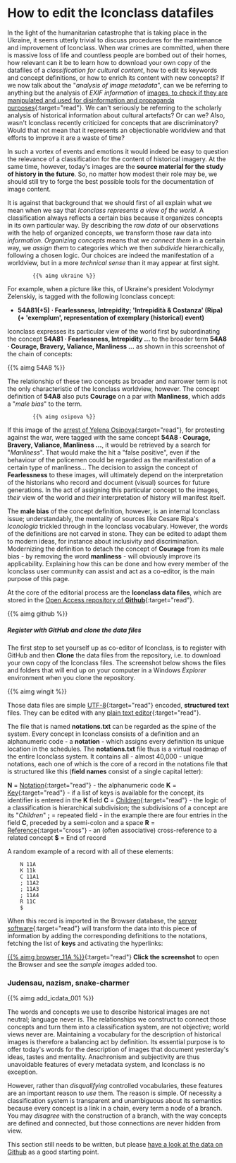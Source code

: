 # How to edit the Iconclass datafiles

In the light of the humanitarian catastrophe that is taking place in the Ukraine, it seems utterly trivial to discuss procedures for the maintenance and improvement of Iconclass. When war crimes are committed, when there is massive loss of life and countless people are bombed out of their homes, how relevant can it be to learn how to download your own copy of the datafiles of a _classification for cultural content_, how to edit its keywords and concept definitions, or how to enrich its content with new concepts?
If we now talk about the "_analysis of image metadata_", can we be referring to anything but the analysis of _EXIF information_ of [images, to check if they are manipulated and used for disinformation and propaganda purposes](https://www.bellingcat.com/tag/ukraine/){:target="read"}. We can't seriously be referring to the scholarly analysis of historical information about cultural artefacts? Or can we?
Also, wasn't Iconclass recently criticized for concepts that are discriminatory? Would that not mean that it represents an objectionable worldview and that efforts to improve it are a waste of time?

In such a vortex of events and emotions it would indeed be easy to question the relevance of a classification for the content of historical imagery. At the same time, however, today's images are the __source material for the study of history in the future__. So, no matter how modest their role may be, we should still try to forge the best possible tools for the documentation of image content.

It is against that background that we should first of all explain what we mean when we say that _Iconclass represents a view of the world_. A classification always reflects a certain bias because it organizes concepts in its own particular way. By describing the _raw data_ of our observations with the help of organized concepts, we transform those raw data into _information_. _Organizing concepts_ means that we _connect them_ in a certain way, we _assign them_ to categories which we then _subdivide_ hierarchically, following a chosen logic. Our choices are indeed the manifestation of a worldview, but in a more _technical sense_ than it may appear at first sight.

            {{% aimg ukraine %}}

For example, when a picture like this, of Ukraine's president Volodymyr Zelenskiy, is tagged with the following Iconclass concept:

* __54A81(+5) · Fearlessness, Intrepidity; 'Intrepidità & Costanza' (Ripa) (+ 'exemplum', representation of exemplary (historical) event)__

Iconclass expresses its particular view of the world first by subordinating the concept __54A81 · Fearlessness, Intrepidity ...__ to the broader term __54A8 · Courage, Bravery, Valiance, Manliness ...__ as shown in this screenshot of the chain of concepts:

{{% aimg 54A8 %}}

The relationship of these two concepts as broader and narrower term is not the only characteristic of the Iconclass worldview, however. The concept definition of __54A8__ also puts __Courage__ on a par with __Manliness__, which adds a "_male bias_" to the term. 

            {{% aimg osipova %}}

If this image of the [arrest of Yelena Osipova](https://www.youtube.com/watch?v=otO0BI83FdI){:target="read"}, for protesting against the war, were tagged with the same concept __54A8 · Courage, Bravery, Valiance, Manliness ...__, it would be retrieved by a search for "_Manliness_". That would make the hit a "false positive", even if the behaviour of the policemen could be regarded as the manifestation of a certain type of manliness...
The decision to assign the concept of __Fearlessness__ to these images, will ultimately depend on the interpretation of the historians who record and document (visual) sources for future generations. In the act of assigning this particular concept to the images, _their_ view of the world and _their_ interpretation of history will manifest itself.

The __male bias__ of the concept definition, however, is an internal Iconclass issue; understandably, the mentality of sources like Cesare Ripa's _Iconologia_ trickled through in the Iconclass vocabulary. However, the words of the definitions are not carved in stone. They can be edited to adapt them to modern ideas, for instance about inclusivity and discrimination. Modernizing the definition to detach the concept of __Courage__ from its male bias - by removing the word __manliness__ - will obviously improve its applicability. Explaining how this can be done and how every member of the Iconclass user community can assist and act as a co-editor, is the main purpose of this page.

At the core of the editorial process are the __Iconclass data files__, which are stored in the [Open Access repository of __Github__](https://github.com/iconclass/data){:target="read"}.

{{% aimg github %}}

##### Register with GitHub and clone the data files

The first step to set yourself up as co-editor of Iconclass, is to register with GitHub and then __Clone__ the data files from the repository, i.e. to download your own copy of the Iconclass files. The screenshot below shows the files and folders that will end up on your computer in a Windows _Explorer_ environment when you clone the repository.

{{% aimg wingit %}}

Those data files are simple [UTF-8](https://en.wikipedia.org/wiki/UTF-8){:target="read"} encoded, __structured text__ files. They can be edited with any [plain text editor](https://en.wikipedia.org/wiki/Plain_text){:target="read"}.

The file that is named __notations.txt__ can be regarded as the spine of the system. Every concept in Iconclass consists of a definition and an alphanumeric code - a __notation__ - which assigns every definition its unique location in the schedules. The __notations.txt__ file thus is a virtual roadmap of the entire Iconclass system. It contains all - almost 40,000 - unique notations, each one of which is the core of a record in the notations file that is structured like this (__field names__ consist of a single capital letter):

__N__ = [Notation](basics#notations){:target="read"} - the alphanumeric code
__K__ = [Key](basics#keys){:target="read"} - if a list of keys is available for the concept, its identifier is entered in the __K__ field
__C__ = [Children](basics#path){:target="read"} - the logic of a classification is hierarchical subdivision; the subdivisions of a concept are its "_Children_"
__;__ = repeated field - in the example there are four entries in the field __C__, preceded by a semi-colon and a space
__R__ = [Reference](basics#cross){:target="cross"} - an (often associative) cross-reference to a related concept
__$__ = End of record


A random example of a record with all of these elements:

        N 11A
        K 11k
        C 11A1
        ; 11A2
        ; 11A3
        ; 11A4
        R 11C
        $

When this record is imported in the Browser database, the [server software](https://github.com/iconclass/server){:target="read"} will transform the data into this piece of information by adding the corresponding definitions to the notations, fetching the list of __keys__ and activating the hyperlinks:

[{{% aimg browser_11A %}}](https://test.iconclass.org/11A){:target="read"}
__Click the screenshot__ to open the Browser and see the _sample images_ added too.





### Judensau, nazism, snake-charmer

{{% aimg add_icdata_001 %}}


The words and concepts we use to describe historical images are not neutral; language never is. The relationships we construct to connect those concepts and turn them into a classification system, are not objective; world views never are.
Maintaining a vocabulary for the description of historical images is therefore a balancing act by definition. Its essential purpose is to offer today's words for the description of images that document yesterday's ideas, tastes and mentality. Anachronism and subjectivity are thus unavoidable features of every metadata system, and Iconclass is no exception.

However, rather than _disqualifying_ controlled vocabularies, these features are an important reason to _use_ them. The reason is simple. Of necessity a classification system is transparent and unambiguous about its semantics because every concept is a link in a chain, every term a node of a branch. 
You may _disagree_ with the construction of a branch, with the way concepts are defined and connected, but those connections are never hidden from view. 


This section still needs to be written, but please [have a look at the data on Github](https://github.com/iconclass/data) as a good starting point.

